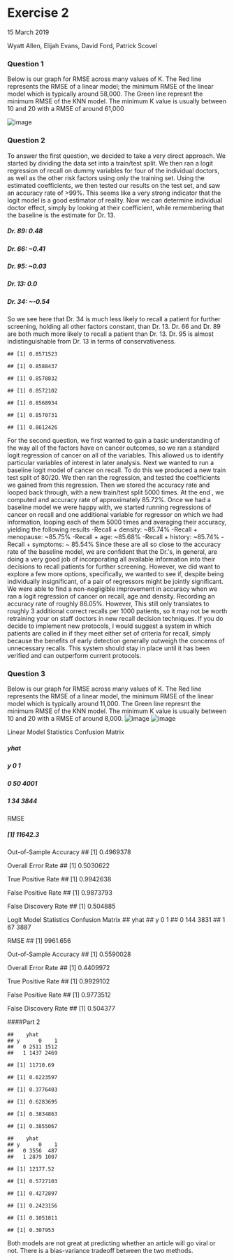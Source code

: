 Exercise 2
================
15 March 2019

Wyatt Allen, Elijah Evans, David Ford, Patrick Scovel

### Question 1

Below is our graph for RMSE across many values of K. The Red line represents the RMSE of a linear model; the minimum RMSE of the linear model which is typically around 58,000. The Green line represnt the minimum RMSE of the KNN model. The minimum K value is usually between 10 and 20 with a RMSE of around 61,000

![image](https://user-images.githubusercontent.com/47119190/54466630-8bcd0080-474e-11e9-8de7-29239aaf49d7.png)

### Question 2 
To answer the first question, we decided to take a very direct approach. We started by dividing the data set into a train/test split. We then ran a logit regression of recall on dummy variables for four of the individual doctors, as well as the other risk factors using only the training set. Using the estimated coefficients, we then tested our results on the test set, and saw an accuracy rate of &gt;99%. This seems like a very strong indicator that the logit model is a good estimator of reality. Now we can determine individual doctor effect, simply by looking at their coefficient, while remembering that the baseline is the estimate for Dr. 13. 
##### Dr. 89: 0.48 
##### Dr. 66: ~0.41 
##### Dr. 95: ~0.03 
##### Dr. 13: 0.0 
##### Dr. 34: ~-0.54 
So we see here that Dr. 34 is much less likely to recall a patient for further screening, holding all other factors constant, than Dr. 13. Dr. 66 and Dr. 89 are both much more likely to recall a patient than Dr. 13. Dr. 95 is almost indistinguishable from Dr. 13 in terms of conservativeness.

    ## [1] 0.8571523

    ## [1] 0.8588437

    ## [1] 0.8578832

    ## [1] 0.8572102

    ## [1] 0.8568934

    ## [1] 0.8570731

    ## [1] 0.8612426

For the second question, we first wanted to gain a basic understanding of the way all of the factors have on cancer outcomes, so we ran a standard logit regression of cancer on all of the variables. This allowed us to identify particular variables of interest in later analysis. Next we wanted to run a baseline logit model of cancer on recall. To do this we produced a new train test split of 80/20. We then ran the regression, and tested the coefficients we gained from this regression. Then we stored the accuracy rate and looped back through, with a new train/test split 5000 times. At the end , we computed and accuracy rate of approximately 85.72%. Once we had a baseline model we were happy with, we started running regressions of cancer on recall and one additional variable for regressor on which we had information, looping each of them 5000 times and averaging their accuracy, yielding the following results -Recall + density: ~85.74% -Recall + menopause: ~85.75% -Recall + age: ~85.68% -Recall + history: ~85.74% -Recall + symptoms: ~ 85.54% Since these are all so close to the accuracy rate of the baseline model, we are confident that the Dr.'s, in general, are doing a very good job of incorporating all available information into their decisions to recall patients for further screening. However, we did want to explore a few more options, specifically, we wanted to see if, despite being individually insignificant, of a pair of regressors might be jointly significant. We were able to find a non-negligible improvement in accuracy when we ran a logit regression of cancer on recall, age and density. Recording an accuracy rate of roughly 86.05%. However, This still only translates to roughly 3 additional correct recalls per 1000 patients, so it may not be worth retraining your on staff doctors in new recall decision techniques. If you do decide to implement new protocols, I would suggest a system in which patients are called in if they meet either set of criteria for recall, simply because the benefits of early detection generally outweigh the concerns of unnecessary recalls. This system should stay in place until it has been verified and can outperform current protocols.

### Question 3

Below is our graph for RMSE across many values of K. The Red line represents the RMSE of a linear model, the minimum RMSE of the linear model which is typically around 11,000. The Green line represnt the minimum RMSE of the KNN model. The minimum K value is usually between 10 and 20 with a RMSE of around 8,000. 
![image](https://user-images.githubusercontent.com/47119190/54466674-d189c900-474e-11e9-9087-1a72d93049fc.png)
![image](https://user-images.githubusercontent.com/47119190/54466708-fa11c300-474e-11e9-8051-7307951e7c53.png)

Linear Model Statistics
Confusion Matrix
#####    yhat
#####   y      0    1
#####   0   50 4001
#####   1   34 3844

RMSE
##### [1] 11642.3

Out-of-Sample Accuracy
    ## [1] 0.4969378

Overall Error Rate
    ## [1] 0.5030622

True Positive Rate
    ## [1] 0.9942638

False Positive Rate
    ## [1] 0.9873793

False Discovery Rate
    ## [1] 0.504885

Logit Model Statistics
Confusion Matrix
    ##    yhat
    ## y      0    1
    ##   0  144 3831
    ##   1   67 3887

RMSE
    ## [1] 9961.656

Out-of-Sample Accuracy
    ## [1] 0.5590028

Overall Error Rate
    ## [1] 0.4409972

True Positive Rate
    ## [1] 0.9929102

False Positive Rate
    ## [1] 0.9773512

False Discovery Rate
    ## [1] 0.504377

####Part 2
    
    ##    yhat
    ## y      0    1
    ##   0 2511 1512
    ##   1 1437 2469

    ## [1] 11710.69

    ## [1] 0.6223597

    ## [1] 0.3776403

    ## [1] 0.6283695

    ## [1] 0.3834863

    ## [1] 0.3855067

    ##    yhat
    ## y      0    1
    ##   0 3556  487
    ##   1 2879 1007

    ## [1] 12177.52

    ## [1] 0.5727103

    ## [1] 0.4272897

    ## [1] 0.2423156

    ## [1] 0.1051811

    ## [1] 0.307953

Both models are not great at predicting whether an article will go viral or not. There is a bias-variance tradeoff between the two methods.
